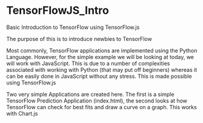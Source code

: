 # TensorFlowJS_Intro
Basic Introduction to TensorFlow using TensorFlow.js

The purpose of this is to introduce newbies to TensorFlow

Most commonly, TensorFlow applications are implemented using the Python Language. However, for the simple example we will be looking at today, we will work with JavaScript. This is due to a number of complexities associated with working with Python (that may put off beginners) whereas it can be easily done in JavaScript without any stress. This is made possible using TensorFlow.js

Two very simple Applications are created here. The first is a simple TensorFlow Prediction Application (index.html), the second looks at how TensorFlow can check for best fits and draw a curve on a graph. This works with Chart.js
